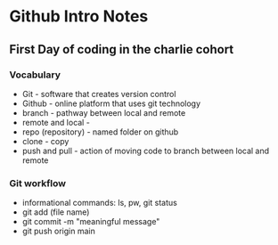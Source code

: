 # Github Intro Notes

## First Day of coding in the charlie cohort

### Vocabulary
- Git - software that creates version control
- Github - online platform that uses git technology
- branch - pathway between local and remote
- remote and local -
- repo (repository) - named folder on github
- clone - copy
- push and pull - action of moving code to branch between local and remote

### Git workflow
- informational commands: ls, pw, git status
- git add (file name)
- git commit -m "meaningful message"
- git push origin main
